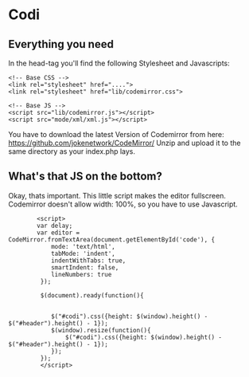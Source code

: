 Codi
==============

Everything you need
--------------

In the head-tag you'll find the following Stylesheet and Javascripts:

    <!-- Base CSS -->
    <link rel="stylesheet" href="....">
    <link rel="stylesheet" href="lib/codemirror.css">

    <!-- Base JS -->
    <script src="lib/codemirror.js"></script>
    <script src="mode/xml/xml.js"></script>

You have to download the latest Version of Codemirror from here: https://github.com/jokenetwork/CodeMirror/
Unzip and upload it to the same directory as your index.php lays.

What's that JS on the bottom?
--------------
Okay, thats important. This little script makes the editor fullscreen. Codemirror doesn't allow width: 100%,
so you have to use Javascript.

            <script>
    		var delay;
			var editor = CodeMirror.fromTextArea(document.getElementById('code'), {
				mode: 'text/html',
				tabMode: 'indent',
				indentWithTabs: true,
				smartIndent: false,
				lineNumbers: true
			 });
			
			 $(document).ready(function(){
			
				
				$("#codi").css({height: $(window).height() - $("#header").height() - 1});
				$(window).resize(function(){
					$("#codi").css({height: $(window).height() - $("#header").height() - 1});
				});
			 });
		     </script>


